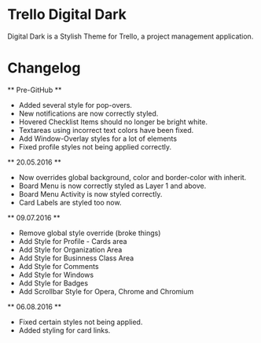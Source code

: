 # Trello Digital Dark
Digital Dark is a Stylish Theme for Trello, a project management application.

# Changelog

** Pre-GitHub **

* Added several style for pop-overs.
* New notifications are now correctly styled.
* Hovered Checklist Items should no longer be bright white.
* Textareas using incorrect text colors have been fixed.
* Add Window-Overlay styles for a lot of elements
* Fixed profile styles not being applied correctly.

** 20.05.2016 **

* Now overrides global background, color and border-color with inherit.
* Board Menu is now correctly styled as Layer 1 and above.
* Board Menu Activity is now styled correctly.
* Card Labels are styled too now.

** 09.07.2016 **

* Remove global style override (broke things)
* Add Style for Profile - Cards area
* Add Style for Organization Area
* Add Style for Businness Class Area
* Add Style for Comments
* Add Style for Windows
* Add Style for Badges
* Add Scrollbar Style for Opera, Chrome and Chromium

** 06.08.2016 **

* Fixed certain styles not being applied.
* Added styling for card links.
